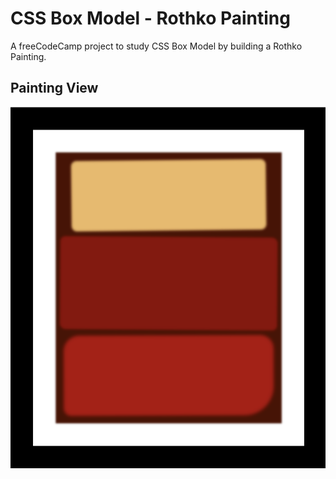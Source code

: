 # CSS Box Model -  Rothko Painting

A freeCodeCamp project to study CSS Box Model by building a Rothko Painting.

## Painting View
![alt text](image.png)